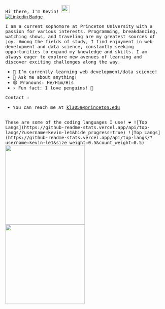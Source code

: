 <samp> Hi there, I'm Kevin!</a> <img src="https://media.giphy.com/media/hvRJCLFzcasrR4ia7z/giphy.gif" width="25"> </samp>
<br>
[![Linkedin Badge](https://img.shields.io/badge/-LinkedIn-0e76a8?style=flat-square&logo=Linkedin&logoColor=white)](https://www.linkedin.com/in/kevin-le-00071524a/)


<samp>I am a current sophomore at Princeton University with a passion for various interests. Programming, breakdancing, watching shows, and traveling are my greatest sources of joy. Among the fields of study, I find enjoyment in web development and data science, constantly seeking opportunities to expand my knowledge and skills. I am always eager to explore new avenues of learning and discover exciting challenges along the way.</samp>

- <samp>🌱 I’m currently learning web development/data science!</samp>
- <samp>💬 Ask me about anything!</samp>
- <samp>😄 Pronouns: He/Him/His</samp>
- <samp>⚡ Fun fact: I love penguins! 🐧</samp>

<samp>Contact :</samp>
- <samp>You can reach me at kl3059@princeton.edu<samp>
<br>
<samp>These are some of the coding languages I use! ❤️ <samp>
![Top Langs](https://github-readme-stats.vercel.app/api/top-langs/?username=kevin-le1&hide_progress=true)
![Top Langs](https://github-readme-stats.vercel.app/api/top-langs/?username=kevin-le1&size_weight=0.5&count_weight=0.5) 
<img src="https://media.giphy.com/media/Hws7aKoFHS9gs/giphy.gif" width="250" height="250" />
<img src="https://media.giphy.com/media/yALcFbrKshfoY/giphy.gif" width="250" height="250" />
